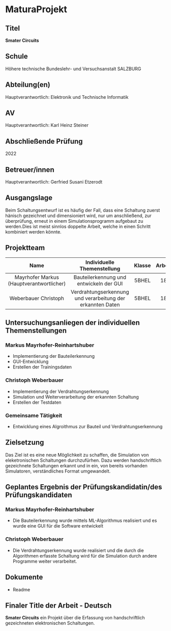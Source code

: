 # **MaturaProjekt**

## **Titel**
**Smater Circuits**

## **Schule**
Höhere technische Bundeslehr- und Versuchsanstalt SALZBURG

## **Abteilung(en)**
Hauptverantwortlich: Elektronik und Technische Informatik

## **AV**
Hauptverantwortlich: Karl Heinz Steiner

## **Abschließende Prüfung**
2022

## **Betreuer/innen**
Hauptverantwortlich: Gerfried Susani Etzerodt

## **Ausgangslage**
Beim Schaltungsentwurf ist es häufig der Fall, dass eine Schaltung zuerst hänisch gezeichnet und dimensioniert wird, nur um anschließend, zur überprüfung, erneut in einem Simulationsprogramm aufgebaut zu werden.Dies ist meist sinnlos doppelte Arbeit, welche in einen Schritt kombiniert werden könnte.

## **Projektteam**
| Name | Individuelle Themenstellung | Klasse | Arbeitsaufwand |
| :---: | :---: | :---: |:---: | 
| Mayrhofer Markus (Hauptverantwortlicher) | Bauteilerkennung und entwickeln der GUI | 5BHEL | 180 Stunden | 
| Weberbauer Christoph | Verdrahtungserkennung und verarbeitung der erkannten Daten | 5BHEL | 180 Stunden |

## **Untersuchungsanliegen der individuellen Themenstellungen**
### Markus Mayrhofer-Reinhartshuber
 - Implementierung der Bauteilerkennung
 - GUI-Entwicklung
 - Erstellen der Trainingsdaten
### Christoph Weberbauer
 - Implementierung der Verdrahtungserkennung
 - Simulation und Weiterverarbeitung der erkannten Schaltung 
 - Erstellen der Testdaten
### Gemeinsame Tätigkeit
 - Entwicklung eines Algroithmus zur Bauteil und Verdrahtungserkennung

## **Zielsetzung**
Das Ziel ist es eine neue Möglichkeit zu schaffen, die Simulation von eleketronischen Schaltungen durchzufürhen. Dazu werden handschriftlich gezeichnete Schaltungen erkannt und in ein, von bereits vorhanden Simulatoren, verständliches Format umgewandelt. 

## **Geplantes Ergebnis der Prüfungskandidatin/des Prüfungskandidaten**
### Markus Mayrhofer-Reinhartshuber
 - Die Bauteilerkennung wurde mittels ML-Algorithmus realisiert und es wurde eine GUI für die Software entwickelt
### Christoph Weberbauer
 - Die Verdrahtungserkennung wurde realisiert und die durch die Algorithmen erfasste Schaltung wird für die Simulation durch andere Programme weiter verarbeitet.



## **Dokumente**
 - Readme

## **Finaler Title der Arbeit - Deutsch**
**Smater Circuits** ein Projekt über die Erfassung von handschriftlich gezeichneten elektronischen Schaltungen. 



